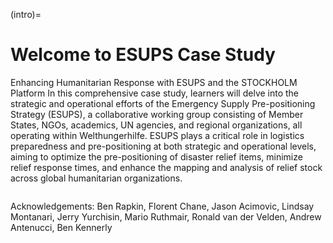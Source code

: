 (intro)=

# Welcome to ESUPS Case Study

Enhancing Humanitarian Response with ESUPS and the STOCKHOLM Platform
In this comprehensive case study, learners will delve into the strategic and operational efforts of the Emergency Supply Pre-positioning Strategy (ESUPS), a collaborative working group consisting of Member States, NGOs, academics, UN agencies, and regional organizations, all operating within Welthungerhilfe. ESUPS plays a critical role in logistics preparedness and pre-positioning at both strategic and operational levels, aiming to optimize the pre-positioning of disaster relief items, minimize relief response times, and enhance the mapping and analysis of relief stock across global humanitarian organizations.

```{tableofcontents}
```

Acknowledgements: Ben Rapkin, Florent Chane, Jason Acimovic, Lindsay Montanari, Jerry Yurchisin, Mario Ruthmair, Ronald van der Velden, Andrew Antenucci, Ben Kennerly